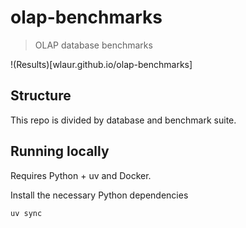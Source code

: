 # olap-benchmarks

> OLAP database benchmarks

!(Results)[wlaur.github.io/olap-benchmarks]

## Structure

This repo is divided by database and benchmark suite.

## Running locally

Requires Python + uv and Docker.

Install the necessary Python dependencies

```bash
uv sync
```
